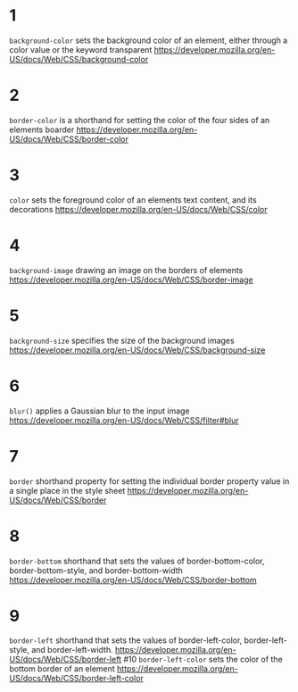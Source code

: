 # 1
```background-color```
  sets the background color of an element, either through a color value or the keyword transparent  https://developer.mozilla.org/en-US/docs/Web/CSS/background-color
# 2
```border-color```
  is a shorthand for setting the color of the four sides of an elements boarder
    https://developer.mozilla.org/en-US/docs/Web/CSS/border-color
# 3
```color```
  sets the foreground color of an elements text content, and its decorations
    https://developer.mozilla.org/en-US/docs/Web/CSS/color
# 4
```background-image```
  drawing an image on the borders of elements
    https://developer.mozilla.org/en-US/docs/Web/CSS/border-image
# 5
```background-size```
  specifies the size of the background images
    https://developer.mozilla.org/en-US/docs/Web/CSS/background-size
# 6
```blur()```
  applies a Gaussian blur to the input image
    https://developer.mozilla.org/en-US/docs/Web/CSS/filter#blur
# 7
```border```
  shorthand property for setting the individual border property value in a single place in the style sheet
    https://developer.mozilla.org/en-US/docs/Web/CSS/border
# 8
```border-bottom```
  shorthand that sets the values of border-bottom-color, border-bottom-style, and border-bottom-width
    https://developer.mozilla.org/en-US/docs/Web/CSS/border-bottom
# 9
```border-left```
  shorthand that sets the values of border-left-color, border-left-style, and border-left-width.
    https://developer.mozilla.org/en-US/docs/Web/CSS/border-left
#10
```border-left-color```
  sets the color of the bottom border of an element
  https://developer.mozilla.org/en-US/docs/Web/CSS/border-left-color
